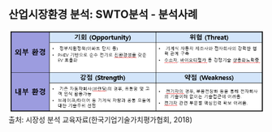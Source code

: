 ## 산업시장환경 분석: SWTO분석 - 분석사례

![전기자동차 산업에 대한 SWOT 분석 사례](images/Q9_3_1.png)
출처: 시장성 분석 교육자료(한국기업기술가치평가협회, 2018)
